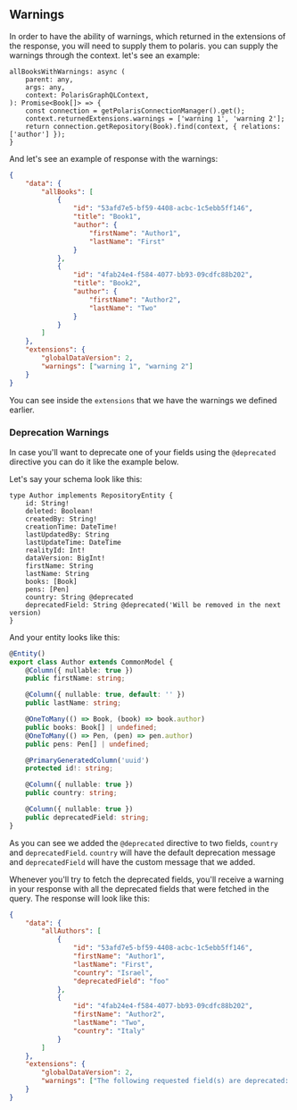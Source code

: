 
## Warnings

In order to have the ability of warnings, which returned in the extensions of the response, you will need to supply them to
polaris. you can supply the warnings through the context. let's see an example:

```
allBooksWithWarnings: async (
    parent: any,
    args: any,
    context: PolarisGraphQLContext,
): Promise<Book[]> => {
    const connection = getPolarisConnectionManager().get();
    context.returnedExtensions.warnings = ['warning 1', 'warning 2'];
    return connection.getRepository(Book).find(context, { relations: ['author'] });
}
```

And let's see an example of response with the warnings:

```json
{
    "data": {
        "allBooks": [
            {
                "id": "53afd7e5-bf59-4408-acbc-1c5ebb5ff146",
                "title": "Book1",
                "author": {
                    "firstName": "Author1",
                    "lastName": "First"
                }
            },
            {
                "id": "4fab24e4-f584-4077-bb93-09cdfc88b202",
                "title": "Book2",
                "author": {
                    "firstName": "Author2",
                    "lastName": "Two"
                }
            }
        ]
    },
    "extensions": {
        "globalDataVersion": 2,
        "warnings": ["warning 1", "warning 2"]
    }
}
```

You can see inside the `extensions` that we have the warnings we defined earlier.

### Deprecation Warnings

In case you'll want to deprecate one of your fields using the `@deprecated` directive you can do it like the example below.

Let's say your schema look like this:
```
type Author implements RepositoryEntity {
    id: String!
    deleted: Boolean!
    createdBy: String!
    creationTime: DateTime!
    lastUpdatedBy: String
    lastUpdateTime: DateTime
    realityId: Int!
    dataVersion: BigInt!
    firstName: String
    lastName: String
    books: [Book]
    pens: [Pen]
    country: String @deprecated
    deprecatedField: String @deprecated('Will be removed in the next version)
}
```

And your entity looks like this:
```typescript
@Entity()
export class Author extends CommonModel {
    @Column({ nullable: true })
    public firstName: string;

    @Column({ nullable: true, default: '' })
    public lastName: string;

    @OneToMany(() => Book, (book) => book.author)
    public books: Book[] | undefined;
    @OneToMany(() => Pen, (pen) => pen.author)
    public pens: Pen[] | undefined;

    @PrimaryGeneratedColumn('uuid')
    protected id!: string;

    @Column({ nullable: true })
    public country: string;

    @Column({ nullable: true })
    public deprecatedField: string;
}
```

As you can see we added the `@deprecated` directive to two fields, `country` and `deprecatedField`. `country` will have the default deprecation message and `deprecatedField` will have the custom message that we added.

Whenever you'll try to fetch the deprecated fields, you'll receive a warning in your response with all the deprecated fields that were fetched in the query.
The response will look like this:
```json
{
    "data": {
        "allAuthors": [
            {
                "id": "53afd7e5-bf59-4408-acbc-1c5ebb5ff146",
                "firstName": "Author1",
                "lastName": "First",
                "country": "Israel",
                "deprecatedField": "foo"
            },
            {
                "id": "4fab24e4-f584-4077-bb93-09cdfc88b202",
                "firstName": "Author2",
                "lastName": "Two",
                "country": "Italy"
            }
        ]
    },
    "extensions": {
        "globalDataVersion": 2,
        "warnings": ["The following requested field(s) are deprecated: country,deprecatedField"]
    }
}
```
